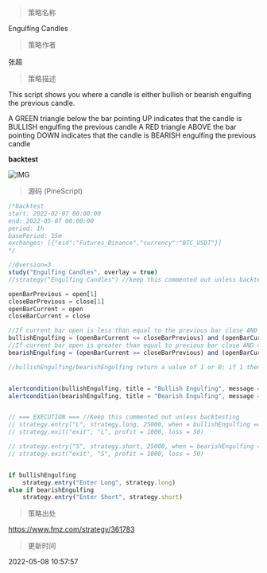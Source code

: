 
> 策略名称

Engulfing Candles

> 策略作者

张超

> 策略描述

This script shows you where a candle is either bullish or bearish engulfing the previous candle.

A GREEN triangle below the bar pointing UP indicates that the candle is BULLISH engulfing the previous candle
A RED triangle ABOVE the bar pointing DOWN indicates that the candle is BEARISH engulfing the previous candle

**backtest**

 ![IMG](https://www.fmz.com/upload/asset/103dadd430525108401.png) 



> 源码 (PineScript)

``` javascript
/*backtest
start: 2022-02-07 00:00:00
end: 2022-05-07 00:00:00
period: 1h
basePeriod: 15m
exchanges: [{"eid":"Futures_Binance","currency":"BTC_USDT"}]
*/

//@version=3
study("Engulfing Candles", overlay = true)
//strategy("Engulfing Candles") //keep this commented out unless backtesting

openBarPrevious = open[1]
closeBarPrevious = close[1]
openBarCurrent = open
closeBarCurrent = close

//If current bar open is less than equal to the previous bar close AND current bar open is less than previous bar open AND current bar close is greater than previous bar open THEN True
bullishEngulfing = (openBarCurrent <= closeBarPrevious) and (openBarCurrent < openBarPrevious) and (closeBarCurrent > openBarPrevious)
//If current bar open is greater than equal to previous bar close AND current bar open is greater than previous bar open AND current bar close is less than previous bar open THEN True
bearishEngulfing = (openBarCurrent >= closeBarPrevious) and (openBarCurrent > openBarPrevious) and (closeBarCurrent < openBarPrevious)

//bullishEngulfing/bearishEngulfing return a value of 1 or 0; if 1 then plot on chart, if 0 then don't plot


alertcondition(bullishEngulfing, title = "Bullish Engulfing", message = "[CurrencyPair] [TimeFrame], Bullish candle engulfing previous candle")
alertcondition(bearishEngulfing, title = "Bearish Engulfing", message = "[CurrencyPair] [TimeFrame], Bearish candle engulfing previous candle")


// === EXECUTION === //Keep this commented out unless backtesting
// strategy.entry("L", strategy.long, 25000, when = bullishEngulfing == 1 and window()) // buy long when "within window of time" AND crossover 
// strategy.exit("exit", "L", profit = 1000, loss = 50)

// strategy.entry("S", strategy.short, 25000, when = bearishEngulfing == 1 and window()) // buy long when "within window of time" AND crossover 
// strategy.exit("exit", "S", profit = 1000, loss = 50)


if bullishEngulfing
    strategy.entry("Enter Long", strategy.long)
else if bearishEngulfing
    strategy.entry("Enter Short", strategy.short)
```

> 策略出处

https://www.fmz.com/strategy/361783

> 更新时间

2022-05-08 10:57:57
